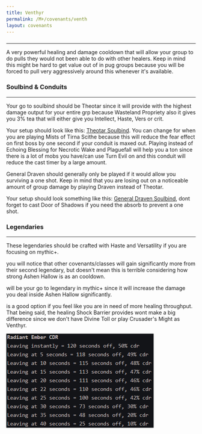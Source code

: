 ```yaml
---
title: Venthyr
permalink: /M+/covenants/venth
layout: covenants
---
```

### <a href="https://www.wowhead.com/spell=316958/ashen-hallow" data-wowhead="spell=316958"></a>

---
A very powerful healing and damage cooldown that will allow your group to do pulls they would not been able to do with other healers. Keep in mind this might be hard to get value out of in pug groups because you will be forced to pull very aggressively around this whenever it's available.

### Soulbind & Conduits

---
Your go to soulbind should be Theotar since it will provide with the highest damage output for your entire grp because Wasteland Propriety also it gives you 3% tea that will either give you Intellect, Haste, Vers or crit.

Your setup should look like this: [Theotar Soulbind](https://www.wowhead.com/soulbind-calc/venthyr/theotar-the-mad-duke/paladin/Awa-774CBS1ECBUtdAgSBTD0CCUwEAgiFStjCDUsqgg). You can change 
<a href="https://www.wowhead.com/spell=339316/echoing-blessings" data-wowhead="spell=339316"></a> for 
<a href="https://www.wowhead.com/spell=339124/pure-concentration" data-wowhead="spell=339124"></a> when you are playing Mists of Tirna Scithe because this will reduce the fear effect on first boss by one second if your conduit is maxed out. Playing <a href="https://www.wowhead.com/spell=339292/wrench-evil" data-wowhead="spell=339292"></a> instead of Echoing Blessing for Necrotic Wake and Plaguefall will help you a ton since there is a lot of mobs you have/can use Turn Evil on and this conduit will reduce the cast timer by a large amount.

General Draven should generally only be played if it would allow you surviving a one shot. Keep in mind that you are losing out on a noticeable amount of group damage by playing Draven instead of Theotar.

Your setup should look something like this: [General Draven Soulbind](https://www.wowhead.com/soulbind-calc/venthyr/general-draven/paladin/Awa-b5YDBS10ChUtRAolLVwKEgUwEAolMPQKIRUrYwo), dont forget to cast Door of Shadows if you need the absorb to prevent a one shot.

### Legendaries

---
These legendaries should be crafted with Haste and Versatility if you are focusing on mythic+.

<a href="https://www.wowhead.com/spell=355447/radiant-embers" data-wowhead="spell=355447"></a> you will notice that other covenants/classes will gain significantly more from their second legendary, but doesn't mean this is terrible considering how strong Ashen Hallow is as an cooldown.

<a href="https://www.wowhead.com/spell=337594/the-mad-paragon" data-wowhead="spell=337594"></a> will be your go to legendary in mythic+ since it will increase the damage you deal inside Ashen Hallow significantly.

<a href="https://www.wowhead.com/spell=337825/shock-barrier" data-wowhead="spell=337825"></a> is a good option if you feel like you are in need of more healing throughput. That being said, the healing Shock Barrier provides wont make a big difference since we don't have Divine Toll or play Crusader's Might as Venthyr. 

<a href="#">
<img class="center" src="/assets/img/covenants/venth_stats.png" />
</a>

